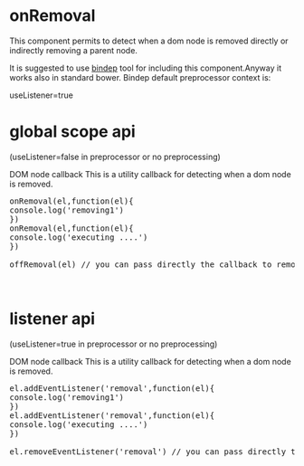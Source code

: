 # onRemoval
This component permits to detect when a dom node is removed directly or indirectly removing a parent node.

It is suggested to use <a href="https://github.com/publicocean0/bindep">bindep</a> tool for including this component.Anyway it works also in standard bower. 
Bindep default preprocessor context is:

  useListener=true

# global scope api 
(useListener=false in preprocessor or no preprocessing)

 DOM node callback
 This is a utility callback for detecting when a dom node is removed.
<pre>
onRemoval(el,function(el){
console.log('removing1') 
})
onRemoval(el,function(el){
console.log('executing ....') 
})

offRemoval(el) // you can pass directly the callback to remove


</pre>
# listener api 
(useListener=true in preprocessor or no preprocessing)

 DOM node callback
 This is a utility callback for detecting when a dom node is removed.
<pre>
el.addEventListener('removal',function(el){
console.log('removing1') 
})
el.addEventListener('removal',function(el){
console.log('executing ....') 
})

el.removeEventListener('removal') // you can pass directly the callback to remove


</pre>
